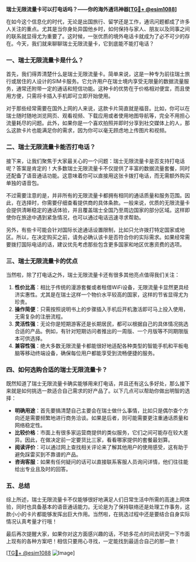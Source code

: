 **瑞士无限流量卡可以打电话吗？——你的海外通讯神器[[TG💪+ @esim1088](https://t.me/s/esim1088)]**

在如今这个信息化的时代，无论是出国旅行、留学还是工作，通讯问题都成了许多人关注的重点。尤其是当你身处异国他乡时，如何保持与家人、朋友以及同事之间的联系就显得尤为重要了。这时候，一张优质的境外电话卡就成为了必不可少的存在。今天，我们就来聊聊瑞士无限流量卡，它到底能不能打电话？

### 一、瑞士无限流量卡是什么？

首先，我们得弄清楚什么是瑞士无限流量卡。简单来说，这是一种专为前往瑞士旅行或居住的人设计的SIM卡服务。它允许用户在瑞士境内享受无限量的数据流量服务，通常还附带一定的通话和短信功能。这种卡的优势在于价格相对便宜，而且使用方便，只需将卡插入手机即可立即开始使用。

对于那些经常需要在国外上网的人来说，这款卡片简直就是福音。比如，你可以在瑞士随时随地浏览网页、观看视频、下载应用或者使用地图导航等，完全不用担心流量耗尽的问题。此外，如果你是一个喜欢拍照并即时分享到社交媒体上的人，那么这款卡片也能满足你的需求，因为你可以毫无顾虑地上传图片和视频。

### 二、瑞士无限流量卡能否打电话？

接下来，让我们聚焦于大家最关心的一个问题：瑞士无限流量卡是否支持打电话呢？答案是肯定的！大多数瑞士无限流量卡不仅提供了丰富的数据流量套餐，同时还配备了语音通话功能。这意味着你可以直接用这张卡拨打电话，而无需额外购买单独的语音包。

不过需要注意的是，并非所有的无限流量卡都拥有相同的通话质量和服务范围。因此，在选择时，你需要仔细查看提供商的具体条款。一般来说，优质的无限流量卡会提供清晰稳定的通话体验，并且覆盖瑞士全国乃至周边国家的部分区域。这样即使你在旅途中遇到紧急情况，也可以通过电话迅速寻求帮助。

另外，有些卡可能会针对国际长途通话设置限制，比如只允许拨打特定国家或地区。所以，在决定购买之前，请务必确认该卡是否符合你的实际需求。如果经常需要拨打国际电话的话，建议优先考虑那些包含更多国家和地区优惠资费的选项。

### 三、瑞士无限流量卡的优点

当然啦，除了打电话之外，瑞士无限流量卡还有很多其他亮点值得我们关注：

1. **性价比高**：相比于传统的漫游套餐或者租借WiFi设备，无限流量卡显然更具经济实惠性。尤其是在瑞士这样一个物价水平较高的国家，这样的节省显得尤为珍贵。
2. **操作简便**：只需按照说明书上的步骤插入手机后开机激活即可马上投入使用，无需复杂的注册流程。
3. **灵活性强**：无论你是短期游客还是长期居民，都可以根据自己的具体情况挑选合适的产品。例如，有针对短期访问者推出的一周版、一个月版等不同期限版本可供选择。
4. **兼容性强**：绝大多数无限流量卡都能很好地适配各种类型的智能手机和平板电脑等移动终端设备，确保每位用户都能享受到流畅便捷的服务。

### 四、如何选购合适的瑞士无限流量卡？

既然知道了瑞士无限流量卡确实能够用来打电话，并且还有这么多好处，那么接下来就是如何挑选一款适合自己需求的好产品了。以下几点可以帮助你做出明智的选择：

- **明确用途**：首先要搞清楚自己主要会在瑞士做什么事情，比如只是偶尔查个方向还是需要频繁地进行商务洽谈。如果是后者，则可能需要更注重通话质量和网络稳定性。
- **比较价格**：市面上有很多家运营商提供的类似服务，它们之间可能存在较大差异。因此，在做决定前一定要货比三家，看看哪家提供的套餐最划算。
- **阅读评价**：可以通过网上查找相关评论来了解其他用户的使用感受，这有助于避免踩雷买到不靠谱的产品。
- **咨询客服**：如果有任何疑问的话可以直接联系客服人员询问详情，他们往往能给出专业且及时的回答。

### 五、总结

综上所述，瑞士无限流量卡不仅能够很好地满足人们日常生活中所需的高速上网体验，同时也具备基本的语音通话能力。无论是为了保持联络还是处理工作事务，这款小小的卡片都能够发挥出巨大作用。当然啦，在挑选过程中还是要结合自身实际情况认真考量才行哦！

最后再次提醒大家，如果你对这方面感兴趣的话，不妨多花点时间去研究一下市面上现有的各种方案吧！相信只要用心寻找，一定能找到最适合自己的那一款！

[[TG💪+ @esim1088](https://t.me/s/esim1088) ![Image](https://i.postimg.cc/4NQfJmqS/Snipaste-2025-05-13-00-14-12.png)]